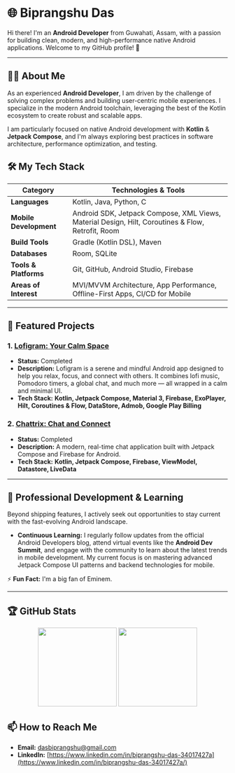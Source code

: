 # 🌐 Biprangshu Das

Hi there! I'm an **Android Developer** from Guwahati, Assam, with a passion for building clean, modern, and high-performance native Android applications. Welcome to my GitHub profile! 🚀

---

## 🧑‍💻 About Me

As an experienced **Android Developer**, I am driven by the challenge of solving complex problems and building user-centric mobile experiences. I specialize in the modern Android toolchain, leveraging the best of the Kotlin ecosystem to create robust and scalable apps.

I am particularly focused on native Android development with **Kotlin** & **Jetpack Compose**, and I'm always exploring best practices in software architecture, performance optimization, and testing.

## 🛠️ My Tech Stack

| Category                  | Technologies & Tools                                                                         |
| ------------------------- | -------------------------------------------------------------------------------------------- |
| **Languages** | Kotlin, Java, Python, C                                                                                |
| **Mobile Development** | Android SDK, Jetpack Compose, XML Views, Material Design, Hilt, Coroutines & Flow, Retrofit, Room |
| **Build Tools** | Gradle (Kotlin DSL), Maven                                                                   |
| **Databases** | Room, SQLite                                                                                 |
| **Tools & Platforms** | Git, GitHub, Android Studio, Firebase                                                        |
| **Areas of Interest** | MVI/MVVM Architecture, App Performance, Offline-First Apps, CI/CD for Mobile                 |

---

## 🚀 Featured Projects


### 1. [Lofigram: Your Calm Space](https://github.com/jarvis1704/lofigram-public)
- **Status:** Completed 
- **Description:** Lofigram is a serene and mindful Android app designed to help you relax, focus, and connect with others. It combines lofi music, Pomodoro timers, a global chat, and much more — all wrapped in a calm and minimal UI.
- **Tech Stack:** **Kotlin, Jetpack Compose, Material 3, Firebase, ExoPlayer, Hilt, Coroutines & Flow, DataStore, Admob, Google Play Billing**

### 2. [Chattrix: Chat and Connect](https://github.com/jarvis1704/Chattrix)
- **Status:** Completed
- **Description:** A modern, real-time chat application built with Jetpack Compose and Firebase for Android.
- **Tech Stack:** **Kotlin, Jetpack Compose, Firebase, ViewModel, Datastore, LiveData**

---

## 🌱 Professional Development & Learning

Beyond shipping features, I actively seek out opportunities to stay current with the fast-evolving Android landscape.

- **Continuous Learning:** I regularly follow updates from the official Android Developers blog, attend virtual events like the **Android Dev Summit**, and engage with the community to learn about the latest trends in mobile development. My current focus is on mastering advanced Jetpack Compose UI patterns and backend technologies for mobile.

⚡ **Fun Fact:** I'm a big fan of Eminem.

---

## 🏆 GitHub Stats

<div align="center">
    <img height="180em" src="https://github-readme-stats.vercel.app/api?username=jarvis1704&show_icons=true&theme=radical&include_all_commits=true&count_private=true&hide=prs,issues" />
    <img height="180em" src="https://github-readme-stats.vercel.app/api/top-langs/?username=jarvis1704&layout=compact&langs_count=20&theme=radical" />
</div>

## 📫 How to Reach Me

- **Email:** [dasbiprangshu@gmail.com](mailto:dasbiprangshu@gmail.com)
- **LinkedIn:** [https://www.linkedin.com/in/biprangshu-das-34017427a](https://www.linkedin.com/in/biprangshu-das-34017427a/)

